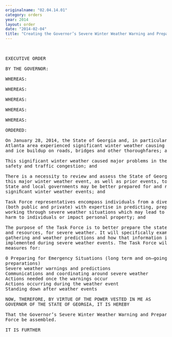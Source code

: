 ```yaml
---
originalname: "02.04.14.01"
category: orders
year: 2014
layout: order
date: "2014-02-04"
title: "Creating the Governor’s Severe Winter Weather Warning and Preparedness Task Force"
---
```

<pre>
 

EXECUTIVE ORDER

BY THE GOVERNOR:

WHEREAS:

WHEREAS:

WHEREAS:

WHEREAS:

WHEREAS:

ORDERED:

On January 28, 2014, the State of Georgia and, in particular, the Metro
Atlanta area experienced significant winter weather causing major snowfall
and ice buildup on roads, bridges and other thoroughfares; and

This significant winter weather caused major problems in the area of public
safety and traffic congestion; and

There is a necessity to review and assess the State of Georgia’s response to
this major winter weather event, as well as prior events, to determine how the
State and local governments may be better prepared for and respond during
signiﬁcant winter weather events; and

Task Force representatives encompass individuals from a diverse background
(both public and private) with expertise in predicting, preparing for and
working through severe weather situations which may lead to loss of life or
harm to individuals or impact personal property; and

The purpose of the Task Force is to better prepare the state, its communities
and resources, for severe weather. It will specifically examine information
gathering and weather predictions and how that information is used and
implemented during severe weather events. The Task Force will identify
measures for:

0 Preparing for Emergency Situations (long term and on—going
preparations)
Severe weather warnings and predictions
Communications and coordinating around severe weather
Actions needed once the warnings occur
Actions occurring during the weather event
Standing down after weather events

NOW, THEREFORE, BY VIRTUE OF THE POWER VESTED IN ME AS
GOVERNOR OF THE STATE OF GEORGIA, IT IS HEREBY

That the Governor’s Severe Winter Weather Warning and Preparedness Task
Force be assembled.

IT IS FURTHER

</pre>
